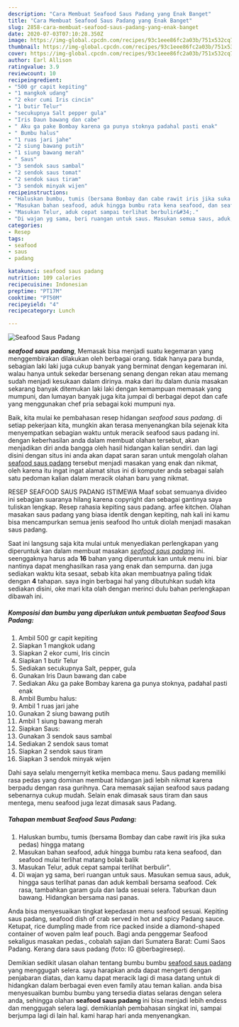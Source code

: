 ```yaml
---
description: "Cara Membuat Seafood Saus Padang yang Enak Banget"
title: "Cara Membuat Seafood Saus Padang yang Enak Banget"
slug: 2858-cara-membuat-seafood-saus-padang-yang-enak-banget
date: 2020-07-03T07:10:28.350Z
image: https://img-global.cpcdn.com/recipes/93c1eee86fc2a03b/751x532cq70/seafood-saus-padang-foto-resep-utama.jpg
thumbnail: https://img-global.cpcdn.com/recipes/93c1eee86fc2a03b/751x532cq70/seafood-saus-padang-foto-resep-utama.jpg
cover: https://img-global.cpcdn.com/recipes/93c1eee86fc2a03b/751x532cq70/seafood-saus-padang-foto-resep-utama.jpg
author: Earl Allison
ratingvalue: 3.9
reviewcount: 10
recipeingredient:
- "500 gr capit kepiting"
- "1 mangkok udang"
- "2 ekor cumi Iris cincin"
- "1 butir Telur"
- "secukupnya Salt pepper gula"
- "Iris Daun bawang dan cabe"
- " Aku ga pake Bombay karena ga punya stoknya padahal pasti enak"
- " Bumbu halus"
- "1 ruas jari jahe"
- "2 siung bawang putih"
- "1 siung bawang merah"
- " Saus"
- "3 sendok saus sambal"
- "2 sendok saus tomat"
- "2 sendok saus tiram"
- "3 sendok minyak wijen"
recipeinstructions:
- "Haluskan bumbu, tumis (bersama Bombay dan cabe rawit iris jika suka pedas) hingga matang"
- "Masukan bahan seafood, aduk hingga bumbu rata kena seafood, dan seafood mulai terlihat matang bolak balik"
- "Masukan Telur, aduk cepat sampai terlihat berbulir&#34;."
- "Di wajan yg sama, beri ruangan untuk saus. Masukan semua saus, aduk, hingga saus terlihat panas dan aduk kembali bersama seafood. Cek rasa, tambahkan garam gula dan lada sesuai selera. Taburkan daun bawang. Hidangkan bersama nasi panas."
categories:
- Resep
tags:
- seafood
- saus
- padang

katakunci: seafood saus padang 
nutrition: 109 calories
recipecuisine: Indonesian
preptime: "PT17M"
cooktime: "PT50M"
recipeyield: "4"
recipecategory: Lunch

---
```



![Seafood Saus Padang](https://img-global.cpcdn.com/recipes/93c1eee86fc2a03b/751x532cq70/seafood-saus-padang-foto-resep-utama.jpg)

<b><i>seafood saus padang</i></b>, Memasak bisa menjadi suatu kegemaran yang menggembirakan dilakukan oleh berbagai orang. tidak hanya para bunda, sebagian laki laki juga cukup banyak yang berminat dengan kegemaran ini. walau hanya untuk sekedar bersenang senang dengan rekan atau memang sudah menjadi kesukaan dalam dirinya. maka dari itu dalam dunia masakan sekarang banyak ditemukan laki laki dengan kemampuan memasak yang mumpuni, dan lumayan banyak juga kita jumpai di berbagai depot dan cafe yang menggunakan chef pria sebagai koki mumpuni nya.

Baik, kita mulai ke pembahasan resep hidangan <i>seafood saus padang</i>. di setiap pekerjaan kita, mungkin akan terasa menyenangkan bila sejenak kita menyempatkan sebagian waktu untuk meracik seafood saus padang ini. dengan keberhasilan anda dalam membuat olahan tersebut, akan menjadikan diri anda bangga oleh hasil hidangan kalian sendiri. dan lagi disini dengan situs ini anda akan dapat saran saran untuk mengolah olahan <u>seafood saus padang</u> tersebut menjadi masakan yang enak dan nikmat, oleh karena itu ingat ingat alamat situs ini di komputer anda sebagai salah satu pedoman kalian dalam meracik olahan baru yang nikmat.

RESEP SEAFOOD SAUS PADANG ISTIMEWA Maaf sobat semuanya divideo ini sebagian suaranya hilang karena copyright dan sebagai gantinya saya tuliskan lengkap. Resep rahasia kepiting saus padang. arfee kitchen. Olahan masakan saus padang yang biasa identik dengan kepiting, nah kali ini kamu bisa mencampurkan semua jenis seafood lho untuk diolah menjadi masakan saus padang.


Saat ini langsung saja kita mulai untuk menyediakan perlengkapan yang diperuntuk kan dalam membuat masakan <u><i>seafood saus padang</i></u> ini. seenggaknya harus ada <b>16</b> bahan yang diperuntuk kan untuk menu ini. biar nantinya dapat menghasilkan rasa yang enak dan sempurna. dan juga sediakan waktu kita sesaat, sebab kita akan membuatnya paling tidak dengan <b>4</b> tahapan. saya ingin berbagai hal yang dibutuhkan sudah kita sediakan disini, oke mari kita olah dengan merinci dulu bahan perlengkapan dibawah ini.

<!--inarticleads1-->

##### Komposisi dan bumbu yang diperlukan untuk pembuatan Seafood Saus Padang:

1. Ambil 500 gr capit kepiting
1. Siapkan 1 mangkok udang
1. Siapkan 2 ekor cumi, Iris cincin
1. Siapkan 1 butir Telur
1. Sediakan secukupnya Salt, pepper, gula
1. Gunakan Iris Daun bawang dan cabe
1. Sediakan  Aku ga pake Bombay karena ga punya stoknya, padahal pasti enak
1. Ambil  Bumbu halus:
1. Ambil 1 ruas jari jahe
1. Gunakan 2 siung bawang putih
1. Ambil 1 siung bawang merah
1. Siapkan  Saus:
1. Gunakan 3 sendok saus sambal
1. Sediakan 2 sendok saus tomat
1. Siapkan 2 sendok saus tiram
1. Siapkan 3 sendok minyak wijen


Dahi saya selalu mengernyit ketika membaca menu. Saus padang memiliki rasa pedas yang dominan membuat hidangan jadi lebih nikmat karena berpadu dengan rasa gurihnya. Cara memasak sajian seafood saus padang sebenarnya cukup mudah. Selain enak dimasak saus tiram dan saus mentega, menu seafood juga lezat dimasak saus Padang. 

<!--inarticleads2-->

##### Tahapan membuat Seafood Saus Padang:

1. Haluskan bumbu, tumis (bersama Bombay dan cabe rawit iris jika suka pedas) hingga matang
1. Masukan bahan seafood, aduk hingga bumbu rata kena seafood, dan seafood mulai terlihat matang bolak balik
1. Masukan Telur, aduk cepat sampai terlihat berbulir&#34;.
1. Di wajan yg sama, beri ruangan untuk saus. Masukan semua saus, aduk, hingga saus terlihat panas dan aduk kembali bersama seafood. Cek rasa, tambahkan garam gula dan lada sesuai selera. Taburkan daun bawang. Hidangkan bersama nasi panas.


Anda bisa menyesuaikan tingkat kepedasan menu seafood sesuai. Kepiting saus padang, seafood dish of crab served in hot and spicy Padang sauce. Ketupat, rice dumpling made from rice packed inside a diamond-shaped container of woven palm leaf pouch. Bagi anda penggemar Seafood sekaligus masakan pedas., cobalah sajian dari Sumatera Barat: Cumi Saos Padang. Kerang dara saus padang (foto: IG @berbagiresep). 

Demikian sedikit ulasan olahan tentang bumbu bumbu <u>seafood saus padang</u> yang menggugah selera. saya harapkan anda dapat mengerti dengan penjabaran diatas, dan kamu dapat meracik lagi di masa datang untuk di hidangkan dalam berbagai even even family atau teman kalian. anda bisa menyesuaikan bumbu bumbu yang tersedia diatas selaras dengan selera anda, sehingga olahan <b>seafood saus padang</b> ini bisa menjadi lebih endess dan menggugah selera lagi. demikianlah pembahasan singkat ini, sampai berjumpa lagi di lain hal. kami harap hari anda menyenangkan.
